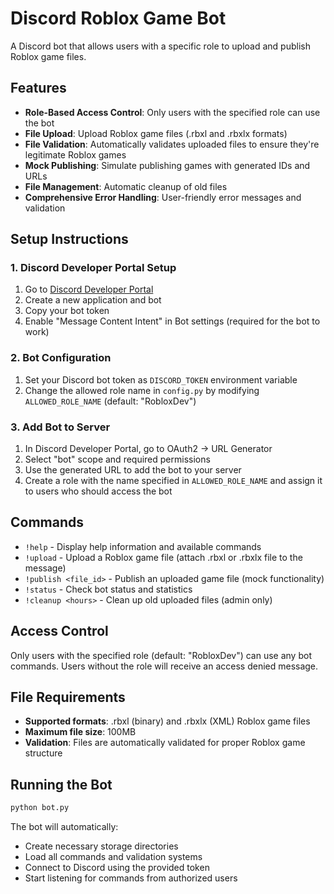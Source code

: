 # Discord Roblox Game Bot

A Discord bot that allows users with a specific role to upload and publish Roblox game files.

## Features

- **Role-Based Access Control**: Only users with the specified role can use the bot
- **File Upload**: Upload Roblox game files (.rbxl and .rbxlx formats)
- **File Validation**: Automatically validates uploaded files to ensure they're legitimate Roblox games
- **Mock Publishing**: Simulate publishing games with generated IDs and URLs
- **File Management**: Automatic cleanup of old files
- **Comprehensive Error Handling**: User-friendly error messages and validation

## Setup Instructions

### 1. Discord Developer Portal Setup

1. Go to [Discord Developer Portal](https://discord.com/developers/applications)
2. Create a new application and bot
3. Copy your bot token
4. Enable "Message Content Intent" in Bot settings (required for the bot to work)

### 2. Bot Configuration

1. Set your Discord bot token as `DISCORD_TOKEN` environment variable
2. Change the allowed role name in `config.py` by modifying `ALLOWED_ROLE_NAME` (default: "RobloxDev")

### 3. Add Bot to Server

1. In Discord Developer Portal, go to OAuth2 → URL Generator
2. Select "bot" scope and required permissions
3. Use the generated URL to add the bot to your server
4. Create a role with the name specified in `ALLOWED_ROLE_NAME` and assign it to users who should access the bot

## Commands

- `!help` - Display help information and available commands
- `!upload` - Upload a Roblox game file (attach .rbxl or .rbxlx file to the message)
- `!publish <file_id>` - Publish an uploaded game file (mock functionality)
- `!status` - Check bot status and statistics
- `!cleanup <hours>` - Clean up old uploaded files (admin only)

## Access Control

Only users with the specified role (default: "RobloxDev") can use any bot commands. Users without the role will receive an access denied message.

## File Requirements

- **Supported formats**: .rbxl (binary) and .rbxlx (XML) Roblox game files
- **Maximum file size**: 100MB
- **Validation**: Files are automatically validated for proper Roblox game structure

## Running the Bot

```bash
python bot.py
```

The bot will automatically:
- Create necessary storage directories
- Load all commands and validation systems
- Connect to Discord using the provided token
- Start listening for commands from authorized users